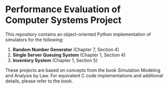 # Performance Evaluation of Computer Systems Project
This repository contains an object-oriented Python implementation of simulators for the following:

1. **Random Number Generator** (Chapter 7, Section 4)
2. **Single Server Queuing System** (Chapter 1, Section 4)
3. **Inventory System** (Chapter 1, Section 5)

These projects are based on concepts from the book Simulation Modeling and Analysis by Law. For equivalent C code implementations and additional details, please refer to the book.